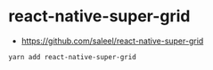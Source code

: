 # react-native-super-grid #

* https://github.com/saleel/react-native-super-grid

```
yarn add react-native-super-grid
```
